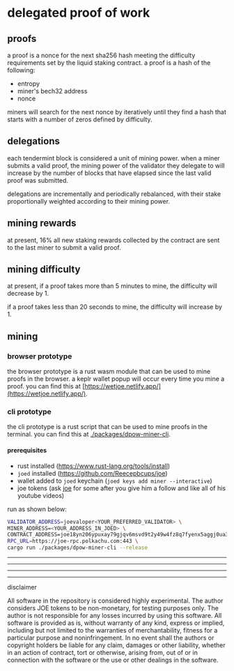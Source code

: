 # delegated proof of work

## proofs

a proof is a nonce for the next sha256 hash meeting the difficulty requirements set by the liquid staking contract. a proof is a hash of the following: 
* entropy
* miner's bech32 address 
* nonce

miners will search for the next nonce by iteratively until they find a hash that starts with a number of zeros defined by difficulty.

## delegations 

each tendermint block is considered a unit of mining power. when a miner submits a valid proof, the mining power of the validator they delegate to will increase by the number of blocks that have elapsed since the last valid proof was submitted. 

delegations are incrementally and periodically rebalanced, with their stake proportionally weighted according to their mining power.

## mining rewards 

at present, 16% all new staking rewards collected by the contract are sent to the last miner to submit a valid proof.

## mining difficulty 

at present, if a proof takes more than 5 minutes to mine, the difficulty will decrease by 1.

if a proof takes less than 20 seconds to mine, the difficulty will increase by 1.

## mining 

### browser prototype 
the browser prototype is a rust wasm module that can be used to mine proofs in the browser. a keplr wallet popup will occur every time you mine a proof. you can find this at [https://wetjoe.netlify.app/](https://wetjoe.netlify.app/).

### cli prototype
the cli prototype is a rust script that can be used to mine proofs in the terminal. you can find this at [./packages/dpow-miner-cli](./packages/dpow-miner-cli). 

#### prerequisites
* rust installed (https://www.rust-lang.org/tools/install)
* `joed` installed (https://github.com/Reecepbcups/joe)
* wallet added to `joed` keychain (`joed keys add miner --interactive`)
* joe tokens (ask [joe](https://twitter.com/CosmosDefi) for some after you give him a follow and like all of his youtube videos)


run as shown below:

```bash
VALIDATOR_ADDRESS=joevaloper<YOUR_PREFERRED_VALIDATOR> \
MINER_ADDRESS=<YOUR_ADDRESS_IN_JOED> \
CONTRACT_ADDRESS=joe18yn206ypuxay79gjqv6msvd9t2y49w4fz8q7fyenx5aggj0ua37qnv0qf3 \
RPC_URL=https://joe-rpc.polkachu.com:443 \
cargo run ./packages/dpow-miner-cli --release
```



----------------------------------------------------------------------------------



----------------------------------------------------------------------------------



----------------------------------------------------------------------------------


----------------------------------------------------------------------------------
disclaimer

All software in the repository is considered highly experimental. The author considers JOE tokens to be non-monetary, for testing purposes only. The author is not responsible for any losses incurred by using this software. All software is provided as is, without warranty of any kind, express or implied, including but not limited to the warranties of merchantability, fitness for a particular purpose and noninfringement. In no event shall the authors or copyright holders be liable for any claim, damages or other liability, whether in an action of contract, tort or otherwise, arising from, out of or in connection with the software or the use or other dealings in the software. 
